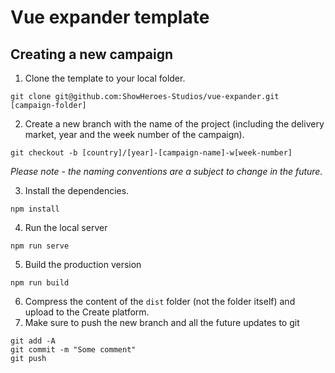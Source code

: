 # Vue expander template

## Creating a new campaign
1. Clone the template to your local folder.
```
git clone git@github.com:ShowHeroes-Studios/vue-expander.git [campaign-folder]
```
2. Create a new branch with the name of the project (including the delivery market, year and the week number of the campaign).
```
git checkout -b [country]/[year]-[campaign-name]-w[week-number]
```
*Please note - the naming conventions are a subject to change in the future.*

3. Install the dependencies.
```
npm install
```
4. Run the local server
```
npm run serve
```
5. Build the production version
```
npm run build
```
6. Compress the content of the `dist` folder (not the folder itself) and upload to the Create platform.
7. Make sure to push the new branch and all the future updates to git
```
git add -A
git commit -m "Some comment"
git push
```
